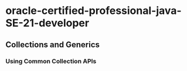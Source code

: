 # oracle-certified-professional-java-SE-21-developer

## Collections and Generics
### Using Common Collection APIs
